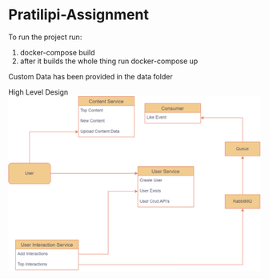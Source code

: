# Pratilipi-Assignment

To run the project run:

1) docker-compose build
2) after it builds the whole thing run docker-compose up


Custom Data has been provided in the data folder


High Level Design
![](design/HLD.png)
